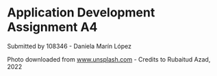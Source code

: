 # Application Development Assignment A4
Submitted by 108346 - Daniela Marín López

Photo downloaded from www.unsplash.com - Credits to Rubaitud Azad, 2022 